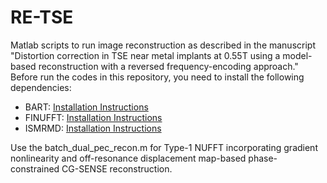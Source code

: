 # RE-TSE
Matlab scripts to run image reconstruction as described in the manuscript "Distortion correction in TSE near metal implants at 0.55T using a model-based reconstruction with a reversed frequency-encoding approach."
Before run the codes in this repository, you need to install the following dependencies:

- BART: [Installation Instructions](https://mrirecon.github.io/bart/webinars.html)
- FINUFFT: [Installation Instructions](https://finufft.readthedocs.io/en/latest/matlab.html)
- ISMRMD: [Installation Instructions](https://ismrmrd.github.io/apidocs/1.5.0/)

Use the batch_dual_pec_recon.m for Type-1 NUFFT incorporating gradient nonlinearity and off-resonance displacement map-based phase-constrained CG-SENSE reconstruction.
